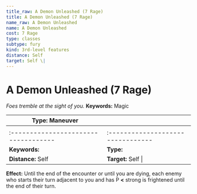 ```yaml
---
title_raw: A Demon Unleashed (7 Rage)
title: A Demon Unleashed (7 Rage)
name_raw: A Demon Unleashed
name: A Demon Unleashed
cost: 7 Rage
type: classes
subtype: fury
kind: 3rd-level features
distance: Self
target: Self \|
---
```


# A Demon Unleashed (7 Rage)

*Foes tremble at the sight of you.* **Keywords:** Magic

| **Type:** Maneuver                   |                                   |
| ------------------------------------ | --------------------------------- |
|                                      |                                   |
| :----------------------------------- | :-------------------------------- |
| **Keywords:**                        | **Type:**                         |
| **Distance:** Self                   | **Target:** Self \|               |

**Effect:** Until the end of the encounter or until you are dying, each enemy who starts their turn adjacent to you and has P **\<** strong is frightened until the end of their turn.
